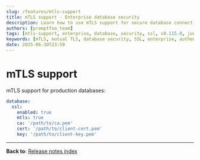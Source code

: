 ```yaml
---
slug: /features/mtls-support
title: mTLS support - Enterprise database security
description: Learn how to use mTLS support for secure database connections with mutual TLS authentication
authors: [promptfoo_team]
tags: [mtls-support, enterprise, database, security, ssl, v0.115.0, june-2025]
keywords: [mTLS, mutual TLS, database security, SSL, enterprise, authentication]
date: 2025-06-30T23:59
---
```


# mTLS support

mTLS support for production databases:

```yaml
database:
  ssl:
    enabled: true
    mtls: true
    ca: '/path/to/ca.pem'
    cert: '/path/to/client-cert.pem'
    key: '/path/to/client-key.pem'
```

---

**Back to**: [Release notes index](/releases/) 